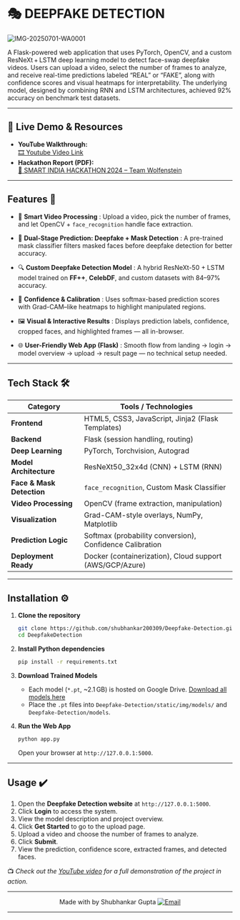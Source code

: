 # 🎭 DEEPFAKE DETECTION

![IMG-20250701-WA0001](https://github.com/user-attachments/assets/efea0da3-cd1f-4f34-9a88-4d275d7e9772)

A Flask-powered web application that uses PyTorch, OpenCV, and a custom ResNeXt + LSTM deep learning model to detect face-swap deepfake videos. Users can upload a video, select the number of frames to analyze, and receive real-time predictions labeled “REAL” or “FAKE”, along with confidence scores and visual heatmaps for interpretability. The underlying model, designed by combining RNN and LSTM architectures, achieved 92% accuracy on benchmark test datasets.

---

## 🚀 Live Demo & Resources

- **YouTube Walkthrough:**  
  [🎞️ Youtube Video Link](https://youtu.be/R1fA0nIxjiU?si=HsTiNq072VvD1aO5)
- **Hackathon Report (PDF):**  
  [📑 SMART INDIA HACKATHON 2024 – Team Wolfenstein](./Wolfenstein.pdf)

---

## Features 🌟

* 🎥 **Smart Video Processing** : Upload a video, pick the number of frames, and let OpenCV + `face_recognition` handle face extraction.

* 🧠 **Dual-Stage Prediction: Deepfake + Mask Detection** : A pre-trained mask classifier filters masked faces before deepfake detection for better accuracy.

* 🔍 **Custom Deepfake Detection Model** : A hybrid ResNeXt-50 + LSTM model trained on **FF++**, **CelebDF**, and custom datasets with 84–97% accuracy.

* 🧪 **Confidence & Calibration** : Uses softmax-based prediction scores with Grad-CAM–like heatmaps to highlight manipulated regions.

* 🖼️ **Visual & Interactive Results** : Displays prediction labels, confidence, cropped faces, and highlighted frames — all in-browser.

* 🌐 **User-Friendly Web App (Flask)** : Smooth flow from landing → login → model overview → upload → result page — no technical setup needed.

---

## Tech Stack 🛠

| Category                  | Tools / Technologies                                     |
| ------------------------- | -------------------------------------------------------- |
| **Frontend**              | HTML5, CSS3, JavaScript, Jinja2 (Flask Templates)        |
| **Backend**               | Flask (session handling, routing)                        |
| **Deep Learning**         | PyTorch, Torchvision, Autograd                           |
| **Model Architecture**    | ResNeXt50\_32x4d (CNN) + LSTM (RNN)                      |
| **Face & Mask Detection** | `face_recognition`, Custom Mask Classifier               |
| **Video Processing**      | OpenCV (frame extraction, manipulation)                  |
| **Visualization**         | Grad-CAM-style overlays, NumPy, Matplotlib               |
| **Prediction Logic**      | Softmax (probability conversion), Confidence Calibration |
| **Deployment Ready**      | Docker (containerization), Cloud support (AWS/GCP/Azure) |

---

## Installation ⚙️

1. **Clone the repository**  
   ```bash
   git clone https://github.com/shubhankar200309/Deepfake-Detection.git
   cd DeepfakeDetection
     ```

2. **Install Python dependencies**

   ```bash
   pip install -r requirements.txt
   ```

3. **Download Trained Models**
   
   - Each model (`*.pt`, \~2.1 GB) is hosted on Google Drive.
    [Download all models here](https://drive.google.com/drive/folders/1cPd5iYyPtB_B2J3sJgnZ0GmcLjdbpr5W?usp=sharing)<br>
   - Place the `.pt` files into `Deepfake-Detection/static/img/models/` and `Deepfake-Detection/models`.

4. **Run the Web App**

   ```bash
   python app.py
   ```
   Open your browser at `http://127.0.0.1:5000`.

---

## Usage ✔️

1. Open the **Deepfake Detection website** at `http://127.0.0.1:5000`.
2. Click **Login** to access the system.
3. View the model description and project overview.
4. Click **Get Started** to go to the upload page.
5. Upload a video and choose the number of frames to analyze.
6. Click **Submit**.
7. View the prediction, confidence score, extracted frames, and detected faces.

📺 *Check out the [YouTube video](https://youtu.be/R1fA0nIxjiU?si=HsTiNq072VvD1aO5) for a full demonstration of the project in action.*

---

<p align="center">
Made with by Shubhankar Gupta   <a href="mailto:shubhankargupta200309@gmail.com">
    <img src="https://img.shields.io/badge/Email-ff3625" alt="Email">
</p>

---
